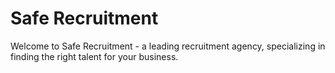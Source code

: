 # Safe Recruitment

Welcome to Safe Recruitment - a leading recruitment agency, specializing in finding the right talent for your business.
